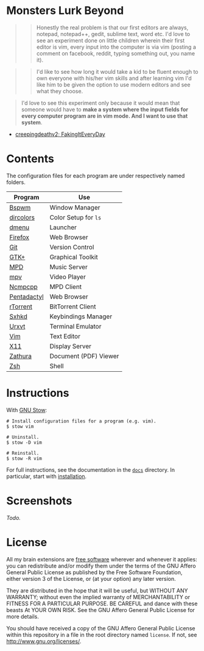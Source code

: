 # Monsters Lurk Beyond

>> Honestly the real problem is that our first editors are always, notepad,
>> notepad++, gedit, sublime text, word etc. I'd love to see an experiment done
>> on little children wherein their first editor is vim, every input into the
>> computer is via vim (posting a comment on facebook, reddit, typing something
>> out, you name it).
 
>> I'd like to see how long it would take a kid to be fluent enough to own
>> everyone with his/her vim skills and after learning vim I'd like him to be
>> given the option to use modern editors and see what they choose.

> I'd love to see this experiment only because it would mean that someone
> would have to **make a system where the input fields for every computer
> program are in vim mode. And I want to use that system**.

- [creepingdeathv2; FakingItEveryDay][quote]

[quote]: https://www.reddit.com/r/vim/comments/2ww6fv/this_is_your_brain_on_vim/couym1j

# Contents

The configuration files for each program are under respectively named folders.

Program       | Use
-------       | ---
[Bspwm]       | Window Manager
[dircolors]   | Color Setup for `ls`
[dmenu]       | Launcher
[Firefox]     | Web Browser
[Git]         | Version Control
[GTK+]        | Graphical Toolkit
[MPD]         | Music Server
[mpv]         | Video Player
[Ncmpcpp]     | MPD Client
[Pentadactyl] | Web Browser
[rTorrent]    | BitTorrent Client
[Sxhkd]       | Keybindings Manager
[Urxvt]       | Terminal Emulator
[Vim]         | Text Editor
[X11]         | Display Server
[Zathura]     | Document (PDF) Viewer
[Zsh]         | Shell

[Bspwm]:        https://github.com/baskerville/bspwm
[dircolors]:    https://www.gnu.org/software/coreutils/manual/html_node/dircolors-invocation.html
[dmenu]:        http://tools.suckless.org/dmenu/
[Firefox]:      https://mozilla.org/firefox
[Git]:          http://git-scm.com/
[GTK+]:         http://www.gtk.org/
[MPD]:          http://www.musicpd.org/
[mpv]:          http://mpv.io/
[Ncmpcpp]:      http://ncmpcpp.rybczak.net/
[Pentadactyl]:  http://5digits.org/pentadactyl/
[rTorrent]:     http://rakshasa.github.io/rtorrent/
[Sxhkd]:        https://github.com/baskerville/sxhkd
[Urxvt]:        http://software.schmorp.de/pkg/rxvt-unicode.html
[Vim]:          http://www.vim.org/
[X11]:          http://www.x.org/wiki/
[Zathura]:      https://pwmt.org/projects/zathura/
[Zsh]:          http://www.zsh.org/

# Instructions

With [GNU Stow]:

``` shell
# Install configuration files for a program (e.g. vim).
$ stow vim

# Uninstall.
$ stow -D vim

# Reinstall.
$ stow -R vim
```

For full instructions, see the documentation in the [`docs`] directory. In
particular, start with [installation][1].

[GNU Stow]:  https://www.gnu.org/software/stow/
[`docs`]:    docs
[1]:         docs/installation.md

# Screenshots

*Todo.*

# License

All my brain extensions are [free software] wherever and whenever it applies:
you can redistribute and/or modify them under the terms of the GNU Affero
General Public License as published by the Free Software Foundation, either
version 3 of the License, or (at your option) any later version.

They are distributed in the hope that it will be useful, but WITHOUT ANY
WARRANTY; without even the implied warranty of MERCHANTABILITY or FITNESS FOR A
PARTICULAR PURPOSE. BE CAREFUL and dance with these beasts At YOUR OWN RISK.
See the GNU Affero General Public License for more details.

You should have received a copy of the GNU Affero General Public License within
this repository in a file in the root directory named `license`. If not, see
<http://www.gnu.org/licenses/>.

[free software]: https://www.gnu.org/philosophy/free-sw.html
